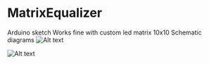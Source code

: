 # MatrixEqualizer
Arduino sketch
Works fine with custom led matrix 10x10
Schematic diagrams
![Alt text](https://github.com/teamdreamrus/MatrixEqualizer/scheme1.jpg?raw=true "Схема1")

![Alt text](https://github.com/teamdreamrus/MatrixEqualizer/scheme2.jpg?raw=true "Схема2")
